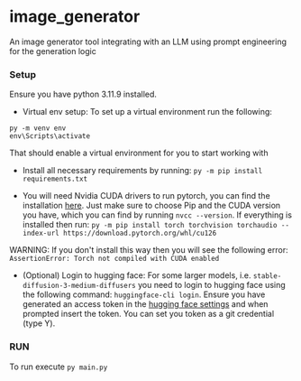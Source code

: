 # image_generator
An image generator tool integrating with an LLM using prompt engineering for the generation logic

### Setup 
Ensure you have python 3.11.9 installed.

* Virtual env setup:
To set up a virtual environment run the following:
```commandline
py -m venv env
env\Scripts\activate
```
That should enable a virtual environment for you to start working with

* Install all necessary requirements by running:
`py -m pip install requirements.txt`

* You will need Nvidia CUDA drivers to run pytorch, you can find
the installation [here](https://pytorch.org/get-started/locally/). Just make sure to choose Pip
and the CUDA version you have, which you can find by running `nvcc --version`.
If everything is installed then run:
`py -m pip install torch torchvision torchaudio --index-url https://download.pytorch.org/whl/cu126`

WARNING: If you don't install this way then you will see the following error: `AssertionError: Torch not compiled with CUDA enabled`

* (Optional) Login to hugging face:
For some larger models, i.e. `stable-diffusion-3-medium-diffusers` you need to login to hugging face using the following command:
  `huggingface-cli login`. 
Ensure you have generated an access token in the [hugging face settings](https://huggingface.co/settings/tokens) and when prompted insert the token.
You can set you token as a git credential (type Y).

### RUN
To run execute `py main.py`